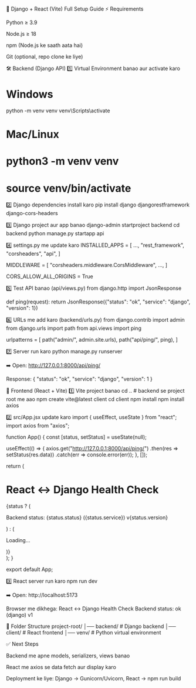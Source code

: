 📌 Django + React (Vite) Full Setup Guide
⚡ Requirements

Python ≥ 3.9

Node.js ≥ 18

npm (Node.js ke saath aata hai)

Git (optional, repo clone ke liye)

🛠 Backend (Django API)
1️⃣ Virtual Environment banao aur activate karo
# Windows
python -m venv venv
venv\Scripts\activate

# Mac/Linux
# python3 -m venv venv
# source venv/bin/activate

2️⃣ Django dependencies install karo
pip install django djangorestframework django-cors-headers

3️⃣ Django project aur app banao
django-admin startproject backend
cd backend
python manage.py startapp api

4️⃣ settings.py me update karo
INSTALLED_APPS = [
    ...,
    "rest_framework",
    "corsheaders",
    "api",
]

MIDDLEWARE = [
    "corsheaders.middleware.CorsMiddleware",
    ...,
]

CORS_ALLOW_ALL_ORIGINS = True

5️⃣ Test API banao (api/views.py)
from django.http import JsonResponse

def ping(request):
    return JsonResponse({"status": "ok", "service": "django", "version": 1})

6️⃣ URLs me add karo (backend/urls.py)
from django.contrib import admin
from django.urls import path
from api.views import ping

urlpatterns = [
    path("admin/", admin.site.urls),
    path("api/ping/", ping),
]

7️⃣ Server run karo
python manage.py runserver

➡️ Open: http://127.0.0.1:8000/api/ping/

Response:
{
  "status": "ok",
  "service": "django",
  "version": 1
}

🎨 Frontend (React + Vite)
1️⃣ Vite project banao
cd ..   # backend se project root me aao
npm create vite@latest client
cd client
npm install
npm install axios

2️⃣ src/App.jsx update karo
import { useEffect, useState } from "react";
import axios from "axios";

function App() {
  const [status, setStatus] = useState(null);

  useEffect(() => {
    axios.get("http://127.0.0.1:8000/api/ping/")
      .then(res => setStatus(res.data))
      .catch(err => console.error(err));
  }, []);

  return (
    <div>
      <h1>React ↔ Django Health Check</h1>
      {status ? (
        <p>Backend status: {status.status} ({status.service}) v{status.version}</p>
      ) : (
        <p>Loading...</p>
      )}
    </div>
  );
}

export default App;

3️⃣ React server run karo
npm run dev

➡️ Open: http://localhost:5173

Browser me dikhega:
React ↔ Django Health Check
Backend status: ok (django) v1

🚀 Folder Structure
project-root/
│── backend/        # Django backend
│── client/         # React frontend
│── venv/           # Python virtual environment

✅ Next Steps

Backend me apne models, serializers, views banao

React me axios se data fetch aur display karo

Deployment ke liye: Django → Gunicorn/Uvicorn, React → npm run build
